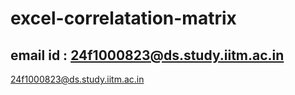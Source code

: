 # excel-correlatation-matrix

## email id : 24f1000823@ds.study.iitm.ac.in


24f1000823@ds.study.iitm.ac.in
